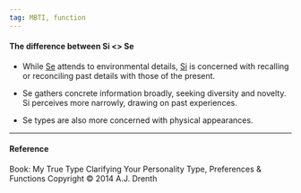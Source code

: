 ```yaml
---
tag: MBTI, function
---
```


#### The difference between Si <> Se

- While
  [Se](obsidian://open?vault=dwarves&file=brain%2FHR%2FMBTI%2FExtroverted%20Sensing%20-%20Se)
  attends to environmental details,
  [Si](obsidian://open?vault=dwarves&file=brain%2FHR%2FMBTI%2FIntroverted%20Sensing%20%20-%20Si)
  is concerned with recalling or reconciling past details with those of the
  present.

- Se gathers concrete information broadly, seeking diversity and novelty. Si
  perceives more narrowly, drawing on past experiences.

- Se types are also more concerned with physical appearances.

---

#### Reference

Book: My True Type Clarifying Your Personality Type, Preferences & Functions
Copyright © 2014 A.J. Drenth

